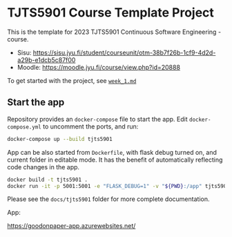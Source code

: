 # TJTS5901 Course Template Project

This is the template for 2023 TJTS5901 Continuous Software Engineering -course.

- Sisu: <https://sisu.jyu.fi/student/courseunit/otm-38b7f26b-1cf9-4d2d-a29b-e1dcb5c87f00>
- Moodle: <https://moodle.jyu.fi/course/view.php?id=20888>


To get started with the project, see [`week_1.md`](./week_1.md)

## Start the app

Repository provides an `docker-compose` file to start the app. Edit `docker-compose.yml` to uncomment the ports, and run:

```sh
docker-compose up --build tjts5901
```

App can be also started from `Dockerfile`, with flask debug turned on, and current folder in editable mode. It has the benefit of automatically reflecting code changes in the app.

```sh
docker build -t tjts5901 .
docker run -it -p 5001:5001 -e "FLASK_DEBUG=1" -v "${PWD}:/app" tjts5901
```

Please see the `docs/tjts5901` folder for more complete documentation.

App:

https://goodonpaper-app.azurewebsites.net/
